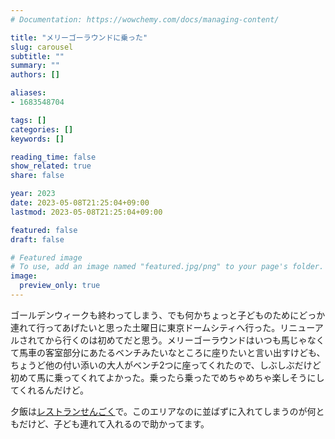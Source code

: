 ```yaml
---
# Documentation: https://wowchemy.com/docs/managing-content/

title: "メリーゴーラウンドに乗った"
slug: carousel
subtitle: ""
summary: ""
authors: []

aliases:
- 1683548704

tags: []
categories: []
keywords: []

reading_time: false
show_related: true
share: false

year: 2023
date: 2023-05-08T21:25:04+09:00
lastmod: 2023-05-08T21:25:04+09:00

featured: false
draft: false

# Featured image
# To use, add an image named "featured.jpg/png" to your page's folder.
image:
  preview_only: true
---
```


ゴールデンウィークも終わってしまう、でも何かちょっと子どものためにどっか連れて行ってあげたいと思った土曜日に東京ドームシティへ行った。リニューアルされてから行くのは初めてだと思う。メリーゴーラウンドはいつも馬じゃなくて馬車の客室部分にあたるベンチみたいなところに座りたいと言い出すけども、ちょうど他の付い添いの大人がベンチ2つに座ってくれたので、しぶしぶだけど初めて馬に乗ってくれてよかった。乗ったら乗ったでめちゃめちゃ楽しそうにしてくれるんだけど。

夕飯は[レストランせんごく](https://sengokuga.com/kourakuen/)で。このエリアなのに並ばずに入れてしまうのが何ともだけど、子ども連れて入れるので助かってます。
